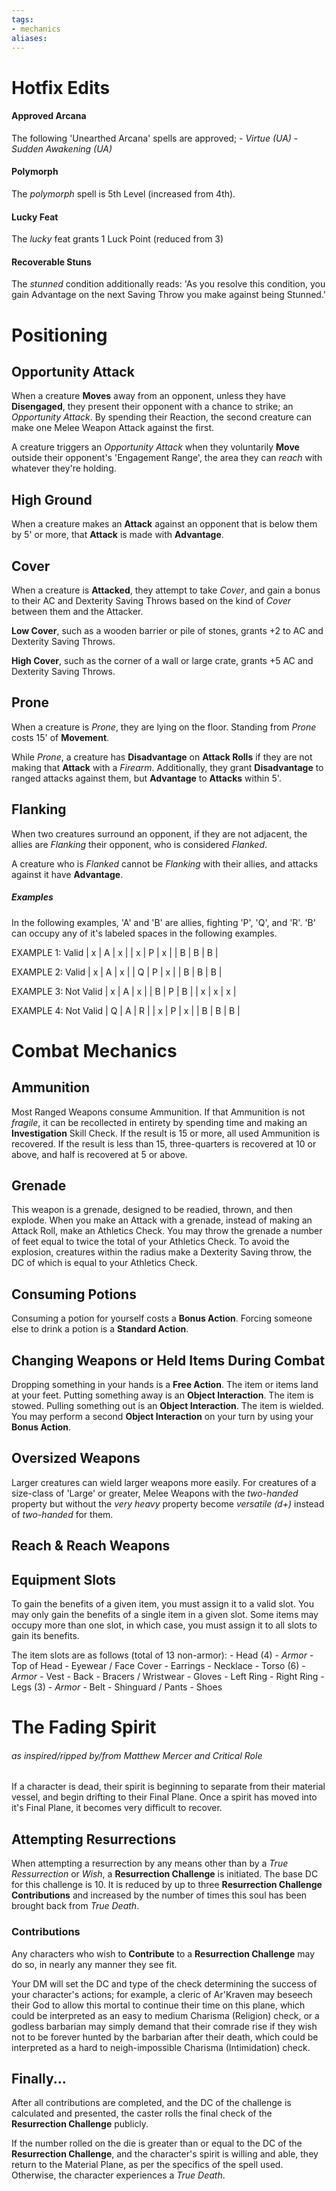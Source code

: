 ```yaml
---
tags:
- mechanics
aliases:
---
```


# Hotfix Edits
#### Approved Arcana
The following 'Unearthed Arcana' spells are approved;
	- *Virtue (UA)*
	- *Sudden Awakening (UA)*
#### Polymorph
The *polymorph* spell is 5th Level (increased from 4th).
#### Lucky Feat
The *lucky* feat grants 1 Luck Point (reduced from 3)
#### Recoverable Stuns
The *stunned* condition additionally reads: 'As you resolve this condition, you gain Advantage on the next Saving Throw you make against being Stunned.'


# Positioning
## Opportunity Attack
When a creature **Moves** away from an opponent, unless they have **Disengaged**, they present their opponent with a chance to strike; an *Opportunity Attack*. By spending their Reaction, the second creature can make one Melee Weapon Attack against the first.

A creature triggers an *Opportunity Attack* when they voluntarily **Move** outside their opponent's 'Engagement Range', the area they can *reach* with whatever they're holding. 

## High Ground
When a creature makes an **Attack** against an opponent that is below them by 5' or more, that **Attack** is made with **Advantage**.

## Cover
When a creature is **Attacked**, they attempt to take *Cover*, and gain a bonus to their AC and Dexterity Saving Throws based on the kind of *Cover* between them and the Attacker.

**Low Cover**, such as a wooden barrier or pile of stones, grants +2 to AC and Dexterity Saving Throws.

**High Cover**, such as the corner of a wall or large crate, grants +5 AC and Dexterity Saving Throws.

## Prone
When a creature is *Prone*, they are lying on the floor. Standing from *Prone* costs 15' of **Movement**.

While *Prone*, a creature has **Disadvantage** on **Attack Rolls** if they are not making that **Attack** with a *Firearm*. Additionally, they grant **Disadvantage** to ranged attacks against them, but **Advantage** to **Attacks** within 5'.

## Flanking
When two creatures surround an opponent, if they are not adjacent, the allies are *Flanking* their opponent, who is considered *Flanked*.

A creature who is *Flanked* cannot be *Flanking* with their allies, and attacks against it have **Advantage**.

##### Examples
In the following examples, 'A' and 'B' are allies, fighting 'P', 'Q', and 'R'. 'B' can occupy any of it's labeled spaces in the following examples.

EXAMPLE 1: Valid
| x  | A  | x  |
| x  | P  | x  |
| B  | B  | B  | 

EXAMPLE 2: Valid
| x  | A  | x  |
| Q  | P  | x  |
| B  | B  | B  | 

EXAMPLE 3: Not Valid
| x  | A  | x  |
| B  | P  | B  |
| x  | x  | x  | 

EXAMPLE 4: Not Valid
| Q  | A  | R  |
| x  | P  | x  |
| B  | B  | B  | 

# Combat Mechanics
## Ammunition
Most Ranged Weapons consume Ammunition. If that Ammunition is not *fragile*, it can be recollected in entirety by spending time and making an **Investigation** Skill Check. If the result is 15 or more, all used Ammunition is recovered. If the result is less than 15, three-quarters is recovered at 10 or above, and half is recovered at 5 or above.

## Grenade
This weapon is a grenade, designed to be readied, thrown, and then explode. When you make an Attack with a grenade, instead of making an Attack Roll, make an Athletics Check. You may throw the grenade a number of feet equal to twice the total of your Athletics Check. To avoid the explosion, creatures within the radius make a Dexterity Saving throw, the DC of which is equal to your Athletics Check.

## Consuming Potions
Consuming a potion for yourself costs a **Bonus Action**. Forcing someone else to drink a potion is a **Standard Action**.

## Changing Weapons or Held Items During Combat
Dropping something in your hands is a **Free Action**. The item or items land at your feet.
Putting something away is an **Object Interaction**. The item is stowed.
Pulling something out is an **Object Interaction**. The item is wielded.
You may perform a second **Object Interaction** on your turn by using your **Bonus Action**.

## Oversized Weapons
Larger creatures can wield larger weapons more easily. For creatures of a size-class of 'Large' or greater, Melee Weapons with the *two-handed* property but without the *very heavy* property become *versatile (d+)* instead of *two-handed* for them.

## Reach & Reach Weapons


## Equipment Slots
To gain the benefits of a given item, you must assign it to a valid slot. You may only gain the benefits of a single item in a given slot. Some items may occupy more than one slot, in which case, you must assign it to all slots to gain its benefits.

The item slots are as follows (total of 13 non-armor):
	- Head (4)
		- *Armor*
		- Top of Head
		- Eyewear / Face Cover
		- Earrings
		- Necklace
	- Torso (6)
		- *Armor*
		- Vest
		- Back
		- Bracers / Wristwear
		- Gloves
		- Left Ring
		- Right Ring
	- Legs (3)
		- *Armor*
		- Belt
		- Shinguard / Pants
		- Shoes
		  
# The Fading Spirit
###### as inspired/ripped by/from Matthew Mercer and Critical Role
If a character is dead, their spirit is beginning to separate from their material vessel, and begin drifting to their Final Plane. Once a spirit has moved into it's Final Plane, it becomes very difficult to recover.

## Attempting Resurrections
When attempting a resurrection by any means other than by a *True Ressurrection* or *Wish*, a **Resurrection Challenge** is initiated. The base DC for this challenge is 10. It is reduced by up to three **Resurrection Challenge Contributions** and increased by the number of times this soul has been brought back from *True Death*. 

### Contributions
Any characters who wish to **Contribute** to a **Resurrection Challenge** may do so, in nearly any manner they see fit. 

Your DM will set the DC and type of the check determining the success of your character's actions; for example, a cleric of Ar'Kraven may beseech their God to allow this mortal to continue their time on this plane, which could be interpreted as an easy to medium Charisma (Religion) check, or a godless barbarian may simply demand that their comrade rise if they wish not to be forever hunted by the barbarian after their death, which could be interpreted as a hard to neigh-impossible Charisma (Intimidation) check.

## Finally...
After all contributions are completed, and the DC of the challenge is calculated and presented, the caster rolls the final check of the **Resurrection Challenge** publicly.

If the number rolled on the die is greater than or equal to the DC of the **Resurrection Challenge**, and the character's spirit is willing and able, they return to the Material Plane, as per the specifics of the spell used. Otherwise, the character experiences a *True Death*.